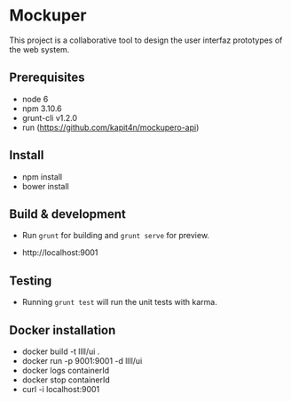 # Mockuper
This project is a collaborative tool to design the user interfaz prototypes of the web system.

## Prerequisites
* node 6
* npm 3.10.6
* grunt-cli v1.2.0
* run (https://github.com/kapit4n/mockupero-api)

## Install
* npm install
* bower install

## Build & development

* Run `grunt` for building and `grunt serve` for preview.

* http://localhost:9001

## Testing

* Running `grunt test` will run the unit tests with karma.

## Docker installation

* docker build -t llll/ui .
* docker run -p 9001:9001 -d llll/ui
* docker logs containerId
* docker stop  containerId
* curl -i localhost:9001

